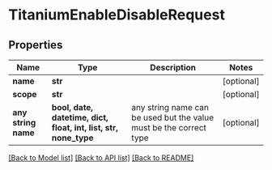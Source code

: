# TitaniumEnableDisableRequest


## Properties
Name | Type | Description | Notes
------------ | ------------- | ------------- | -------------
**name** | **str** |  | [optional] 
**scope** | **str** |  | [optional] 
**any string name** | **bool, date, datetime, dict, float, int, list, str, none_type** | any string name can be used but the value must be the correct type | [optional]

[[Back to Model list]](../README.md#documentation-for-models) [[Back to API list]](../README.md#documentation-for-api-endpoints) [[Back to README]](../README.md)


